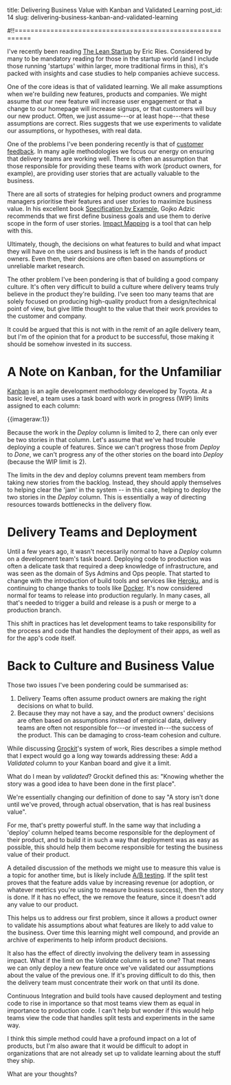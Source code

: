 title: Delivering Business Value with Kanban and Validated Learning
post_id: 14
slug: delivering-business-kanban-and-validated-learning

#!!==========================================================

I've recently been reading [The Lean Startup](http://www.amazon.co.uk/The-Lean-Startup-Innovation-Successful/dp/0670921602) by Eric Ries. Considered by many to be mandatory reading for those in the startup world (and I include those running 'startups' within larger, more traditional firms in this), it's packed with insights and case studies to help companies achieve success.

One of the core ideas is that of validated learning. We all make assumptions when we're building new features, products and companies. We might assume that our new feature will increase user engagement or that a change to our homepage will increase signups, or that customers will buy our new product. Often, we just assume---or at least hope---that these assumptions are correct. Ries suggests that we use experiments to validate our assumptions, or hypotheses, with real data.

One of the problems I've been pondering recently is that of [customer feedback](/writing/feedback-loops-150126). In many agile methodologies we focus our energy on ensuring that delivery teams are working well. There is often an assumption that those responsible for providing these teams with work (product owners, for example), are providing user stories that are actually valuable to the business.

There are all sorts of strategies for helping product owners and programme managers prioritise their features and user stories to maximize business value. In his excellent book [Specification by Example](http://specificationbyexample.com), Gojko Adzic recommends that we first define business goals and use them to derive scope in the form of user stories. [Impact Mapping](http://gojko.net/effect-map/) is a tool that can help with this.

Ultimately, though, the decisions on what features to build and what impact they will have on the users and business is left in the hands of product owners. Even then, their decisions are often based on assumptions or unreliable market research.

The other problem I've been pondering is that of building a good company culture. It's often very difficult to build a culture where delivery teams truly believe in the product they're building. I've seen too many teams that are solely focused on producing high-quality product from a design/technical point of view, but give little thought to the value that their work provides to the customer and company.

It could be argued that this is not with in the remit of an agile delivery team, but I'm of the opinion that for a product to be successful, those making it should be somehow invested in its success.

# A Note on Kanban, for the Unfamiliar

[Kanban](http://en.wikipedia.org/wiki/Kanban) is an agile development methodology developed by Toyota. At a basic level, a team uses a task board with work in progress (WIP) limits assigned to each column:

{{imageraw:1}}

Because the work in the *Deploy* column is limited to 2, there can only ever be two stories in that column. Let's assume that we've had trouble deploying a couple of features. Since we can't progress those from *Deploy* to *Done*, we can't progress any of the other stories on the board into *Deploy* (because the WIP limit is 2).

The limits in the dev and deploy columns prevent team members from taking new stories from the backlog. Instead, they should apply themselves to helping clear the 'jam' in the system -- in this case, helping to deploy the two stories in the *Deploy* column. This is essentially a way of directing resources towards bottlenecks in the delivery flow.

# Delivery Teams and Deployment

Until a few years ago, it wasn't necessarily normal to have a *Deploy* column on a development team's task board. Deploying code to production was often a delicate task that required a deep knowledge of infrastructure, and was seen as the domain of Sys Admins and Ops people. That started to change with the introduction of build tools and services like [Heroku](https://www.heroku.com), and is continuing to change thanks to tools like [Docker](https://www.docker.com). It's now considered normal for teams to release into production regularly. In many cases, all that's needed to trigger a build and release is a push or merge to a production branch.

This shift in practices has let development teams to take responsibility for the process and code that handles the deployment of their apps, as well as for the app's code itself.

# Back to Culture and Business Value

Those two issues I've been pondering could be summarised as:

1. Delivery Teams often assume product owners are making the right decisions on what to build.
2. Because they may not have a say, and the product owners' decisions are often based on assumptions instead of empirical data, delivery teams are often not responsible for---or invested in---the success of the product. This can be damaging to cross-team cohesion and culture.

While discussing [Grockit](https://grockit.com)'s system of work, Ries describes a simple method that I expect would go a long way towards addressing these: Add a *Validated* column to your Kanban board and give it a limit.

What do I mean by *validated*? Grockit defined this as: "Knowing whether the story was a good idea to have been done in the first place".

We're essentially changing our definition of done to say "A story isn't done until we've proved, through actual observation, that is has real business value".

For me, that's pretty powerful stuff. In the same way that including a 'deploy' column helped teams become responsible for the deployment of their product, and to build it in such a way that deployment was as easy as possible, this should help them become responsible for testing the business value of their product.

A detailed discussion of the methods we might use to measure this value is a topic for another time, but is likely include [A/B testing](http://en.wikipedia.org/wiki/A/B_testing). If the split test proves that the feature adds value by increasing revenue (or adoption, or whatever metrics you're using to measure business success), then the story is done. If it has no effect, the we remove the feature, since it doesn't add any value to our product.

This helps us to address our first problem, since it allows a product owner to validate his assumptions about what features are likely to add value to the business. Over time this learning might well compound, and provide an archive of experiments to help inform product decisions.

It also has the effect of directly involving the delivery team in assessing impact. What if the limit on the *Validate* column is set to one? That means we can only deploy a new feature once we've validated our assumptions about the value of the previous one. If it's proving difficult to do this, then the delivery team must concentrate their work on that until its done.

Continuous Integration and build tools have caused deployment and testing code to rise in importance so that most teams view them as equal in importance to production code. I can't help but wonder if this would help teams view the code that handles split tests and experiments in the same way.

I think this simple method could have a profound impact on a lot of products, but I'm also aware that it would be difficult to adopt in organizations that are not already set up to validate learning about the stuff they ship.

What are your thoughts?
